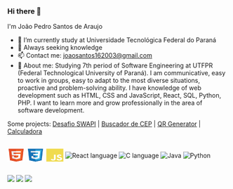 ### Hi there 👋
I'm João Pedro Santos de Araujo

- 🔭 I’m currently study at Universidade Tecnológica Federal do Paraná 
- 🌱 Always seeking knowledge 
- 📫 Contact me: joaosantos162003@gmail.com
- 👦 About me: Studying 7th period of Software Engineering at UTFPR (Federal Technological University of Paraná).
I am communicative, easy to work in groups, easy to adapt to the most diverse situations, proactive and problem-solving ability. I have knowledge of web development such as HTML, CSS and JavaScript, React, SQL, Python, PHP. I want to learn more and grow professionally in the area of software development.

Some projects: 
<a href="https://starwars-jet.vercel.app/" target="_blank">Desafio SWAPI</a> |
<a href="https://busca-cep-three-gilt.vercel.app/" target="_blank">Buscador de CEP</a> |
<a href="https://santosajoao.github.io/qr-generator/" target="_blank">QR Generator</a> |
<a href="https://santosajoao.github.io/calculadora/index" target="_blank">Calculadora</a>

<div style="display: inline_block"><br>
  <img align="center" alt="HTML" height="30" width="40" src="https://raw.githubusercontent.com/devicons/devicon/master/icons/html5/html5-original.svg">
  
  <img align="center" alt="CSS" height="30" width="40" src="https://raw.githubusercontent.com/devicons/devicon/master/icons/css3/css3-original.svg">
  
  <img align="center" alt="Js" height="30" width="40" src="https://raw.githubusercontent.com/devicons/devicon/master/icons/javascript/javascript-plain.svg">

  <img align="center" alt="React language" height="30" width="40"  src="https://cdn.jsdelivr.net/gh/devicons/devicon/icons/react/react-original.svg" />

  <img align="center" alt="C language" height="30" width="40" src="https://cdn.jsdelivr.net/gh/devicons/devicon/icons/c/c-original.svg" >

  <img align="center" alt="Java" height="30" width="40" src="https://cdn.jsdelivr.net/gh/devicons/devicon/icons/java/java-original.svg" > 

  <img align="center" alt="Python" height="30" width="40" src="https://cdn.jsdelivr.net/gh/devicons/devicon/icons/python/python-original.svg" />
          

 <img align="right"  height="150" style="border-radius:50px;" >
</div>
  
  ##
 
<div> 
  

  <a href = "mailto:joaosantos162003@gmail.com" target="_blank"><img src="https://img.shields.io/badge/-Gmail-%23333?style=for-the-badge&logo=gmail&logoColor=white"></a>
  <a href="https://www.linkedin.com/in/joaopedrosaraujo/" target="_blank" rel="external"><img src="https://img.shields.io/badge/-LinkedIn-%230077B5?style=for-the-badge&logo=linkedin&logoColor=white" target="_blank"></a>
  <a href="https://instagram.com/santosajoao" target="_blank" rel="external"><img src="https://img.shields.io/badge/-Instagram-%23E4405F?style=for-the-badge&logo=instagram&logoColor=white" target="_blank" rel="external"></a>
  
</div>

